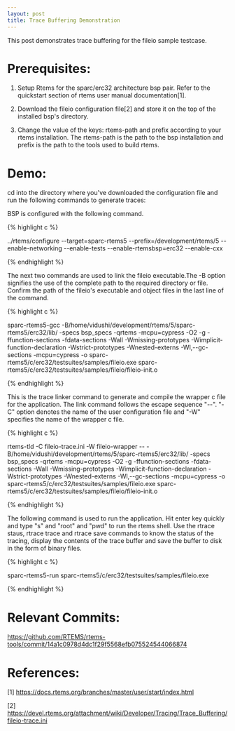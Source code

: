 ```yaml
---
layout: post
title: Trace Buffering Demonstration
---
```


This post demonstrates trace buffering for the fileio sample testcase.

# Prerequisites:

1) Setup Rtems for the sparc/erc32 architecture bsp pair. Refer to the quickstart section of rtems user manual documentation[1].

2) Download the fileio configuration file[2] and store it on the top of the installed bsp's directory.

3) Change the value of the keys: rtems-path and prefix according to your rtems installation. The rtems-path is the path to the bsp installation and prefix is the path to the tools used to build rtems. 

# Demo:

cd into the directory where you've downloaded the configuration file and run the following commands to generate traces:

BSP is configured with the following command.

{% highlight c %}

../rtems/configure --target=sparc-rtems5 --prefix=/development/rtems/5 --enable-networking --enable-tests --enable-rtemsbsp=erc32 --enable-cxx

{% endhighlight %}

The next two commands are used to link the fileio executable.The -B option signifies the use of the complete path to the required directory or file. Confirm the path of the fileio's executable and object files in the last line of the command.

{% highlight c %}

sparc-rtems5-gcc -B/home/vidushi/development/rtems/5/sparc-rtems5/erc32/lib/ -specs bsp_specs -qrtems -mcpu=cypress -O2 -g -ffunction-sections -fdata-sections -Wall -Wmissing-prototypes -Wimplicit-function-declaration -Wstrict-prototypes -Wnested-externs -Wl,--gc-sections -mcpu=cypress -o sparc-rtems5/c/erc32/testsuites/samples/fileio.exe sparc-rtems5/c/erc32/testsuites/samples/fileio/fileio-init.o

{% endhighlight %}

This is the trace linker command to generate and compile the wrapper c file for the application. The link command follows the escape sequence "--". "-C" option denotes the name of the user configuration file and "-W" specifies the name of the wrapper c file. 

{% highlight c %}

rtems-tld -C fileio-trace.ini -W fileio-wrapper -- -B/home/vidushi/development/rtems/5/sparc-rtems5/erc32/lib/ -specs bsp_specs -qrtems -mcpu=cypress -O2 -g -ffunction-sections -fdata-sections -Wall -Wmissing-prototypes -Wimplicit-function-declaration -Wstrict-prototypes -Wnested-externs -Wl,--gc-sections -mcpu=cypress -o sparc-rtems5/c/erc32/testsuites/samples/fileio.exe sparc-rtems5/c/erc32/testsuites/samples/fileio/fileio-init.o

{% endhighlight %}

The following command is used to run the application. Hit enter key quickly and type "s" and "root" and "pwd" to run the rtems shell. Use the rtrace staus, rtrace trace and rtrace save commands to know the status of the tracing, display the contents of the trace buffer and save the buffer to disk in the form of binary files.
 
{% highlight c %}

sparc-rtems5-run sparc-rtems5/c/erc32/testsuites/samples/fileio.exe

{% endhighlight %}

# Relevant Commits:
https://github.com/RTEMS/rtems-tools/commit/14a1c0978d4dc1f29f5568efb075524544066874

# References:

[1] https://docs.rtems.org/branches/master/user/start/index.html

[2] https://devel.rtems.org/attachment/wiki/Developer/Tracing/Trace_Buffering/fileio-trace.ini

